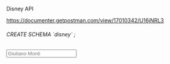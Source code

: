
Disney API

https://documenter.getpostman.com/view/17010342/U16jNRL3


<h6>CREATE SCHEMA `disney` ; <h6>

<input type="text" placeholder="Giuliano Monti" required>